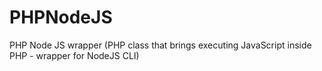 PHPNodeJS
=========

PHP Node JS wrapper (PHP class that brings executing JavaScript inside PHP - wrapper for NodeJS CLI)
